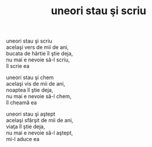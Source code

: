 ﻿---
title: uneori stau şi scriu
year: 1996
---

uneori stau şi scriu  
acelaşi vers de mii de ani,  
bucata de hârtie îl ştie deja,  
nu mai e nevoie să-l scriu,  
îl scrie ea

uneori stau şi chem  
acelaşi vis de mii de ani,  
noaptea îl ştie deja,  
nu mai e nevoie să-l chem,  
îl cheamă ea

uneori stau şi aştept  
acelaşi sfârşit de mii de ani,  
viaţa îl ştie deja,  
nu mai e nevoie să-l aştept,  
mi-l aduce ea
